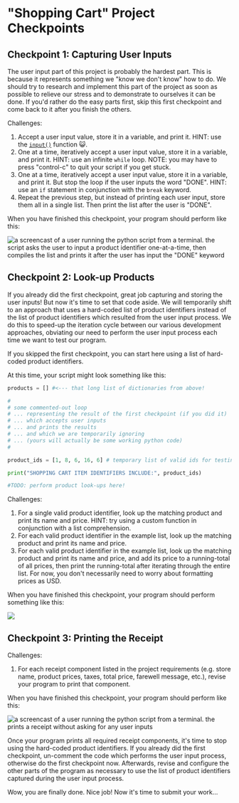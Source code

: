 # "Shopping Cart" Project Checkpoints

## Checkpoint 1: Capturing User Inputs

The user input part of this project is probably the hardest part. This is because it represents something we "know we don't know" how to do. We should try to research and implement this part of the project as soon as possible to relieve our stress and to demonstrate to ourselves it can be done. If you'd rather do the easy parts first, skip this first checkpoint and come back to it after you finish the others.

Challenges:

  1. Accept a user input value, store it in a variable, and print it. HINT: use the [`input()`](https://docs.python.org/3/library/functions.html#input) function :smiley_cat:.
  2. One at a time, iteratively accept a user input value, store it in a variable, and print it. HINT: use an infinite `while` loop. NOTE: you may have to press "control-c" to quit your script if you get stuck.
  3. One at a time, iteratively accept a user input value, store it in a variable, and print it. But stop the loop if the user inputs the word "DONE". HINT: use an `if` statement in conjunction with the `break` keyword.
  4. Repeat the previous step, but instead of printing each user input, store them all in a single list. Then print the list after the user is "DONE".

When you have finished this checkpoint, your program should perform like this:

![a screencast of a user running the python script from a terminal. the script asks the user to input a product identifier one-at-a-time, then compiles the list and prints it after the user has input the "DONE" keyword](https://user-images.githubusercontent.com/1328807/50870738-53442b80-1387-11e9-8293-c2891b55d07e.gif)

## Checkpoint 2: Look-up Products

If you already did the first checkpoint, great job capturing and storing the user inputs! But now it's time to set that code aside. We will temporarily shift to an approach that uses a hard-coded list of product identifiers instead of the list of product identifiers which resulted from the user input process. We do this to speed-up the iteration cycle between our various development approaches, obviating our need to perform the user input process each time we want to test our program.

If you skipped the first checkpoint, you can start here using a list of hard-coded product identifiers.

At this time, your script might look something like this:

```python
products = [] #<--- that long list of dictionaries from above!

#
# some commented-out loop
# ... representing the result of the first checkpoint (if you did it)
# ... which accepts user inputs
# ... and prints the results
# ... and which we are temporarily ignoring
# ... (yours will actually be some working python code)
#

product_ids = [1, 8, 6, 16, 6] # temporary list of valid ids for testing purposes

print("SHOPPING CART ITEM IDENTIFIERS INCLUDE:", product_ids)

#TODO: perform product look-ups here!
```

Challenges:

  1. For a single valid product identifier, look up the matching product and print its name and price. HINT: try using a custom function in conjunction with a list comprehension.
  2. For each valid product identifier in the example list, look up the matching product and print its name and price.
  3. For each valid product identifier in the example list, look up the matching product and print its name and price, and add its price to a running-total of all prices, then print the running-total after iterating through the entire list. For now, you don't necessarily need to worry about formatting prices as USD.

When you have finished this checkpoint, your program should perform something like this:

![](https://user-images.githubusercontent.com/1328807/50870739-53442b80-1387-11e9-8e28-1747a00db954.gif)

## Checkpoint 3: Printing the Receipt

Challenges:

  1. For each receipt component listed in the project requirements (e.g. store name, product prices, taxes, total price, farewell message, etc.), revise your program to print that component.

When you have finished this checkpoint, your program should perform like this:

![a screencast of a user running the python script from a terminal. the prints a receipt without asking for any user inputs](https://user-images.githubusercontent.com/1328807/50870740-53442b80-1387-11e9-8bf6-7e87e30785fd.gif)

Once your program prints all required receipt components, it's time to stop using the hard-coded product identifiers. If you already did the first checkpoint, un-comment the code which performs the user input process, otherwise do the first checkpoint now. Afterwards, revise and configure the other parts of the program as necessary to use the list of product identifiers captured during the user input process.

Wow, you are finally done. Nice job! Now it's time to submit your work...
